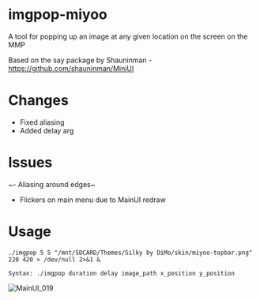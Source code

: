 # imgpop-miyoo
A tool for popping up an image at any given location on the screen on the MMP

Based on the say package by Shauninman - https://github.com/shauninman/MiniUI

# Changes
- Fixed aliasing
- Added delay arg

# Issues
~- Aliasing around edges~
- Flickers on main menu due to MainUI redraw

# Usage 
`./imgpop 5 5 "/mnt/SDCARD/Themes/Silky by DiMo/skin/miyoo-topbar.png" 220 420 > /dev/null 2>&1 &`

`Syntax: ./imgpop duration delay image_path x_position y_position`

![MainUI_019](https://github.com/XK9274/imgpop-miyoo/assets/47260768/05ced503-caef-47b3-860c-4b9c462be61a)


